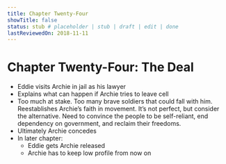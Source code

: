 ```yaml
---
title: Chapter Twenty-Four
showTitle: false
status: stub # placeholder | stub | draft | edit | done
lastReviewedOn: 2018-11-11
---
```


# Chapter Twenty-Four: The Deal

* Eddie visits Archie in jail as his lawyer
* Explains what can happen if Archie tries to leave cell
* Too much at stake. Too many brave soldiers that could fall with him. Reestablishes Archie’s faith in movement. It’s not perfect, but consider the alternative. Need to convince the people to be self-reliant, end dependency on government, and reclaim their freedoms.
* Ultimately Archie concedes
* In later chapter:
  * Eddie gets Archie released
  * Archie has to keep low profile from now on
